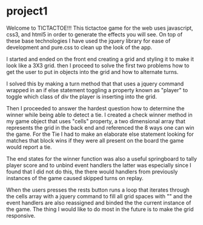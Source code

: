 # project1
Welcome to TICTACTOE!!!
This tictactoe game for the web uses javascript, css3, and html5 in order to generate the effects you will see.  On top of these base technologies I have used the jquery library for ease of development and pure.css to clean up the look of the app.

I started and ended on the front end creating a grid and styling it to make it look like a 3X3 grid. then I proceed to solve the first two problems how to get the user to put in objects into the grid and how to alternate turns.

I solved this by making  a turn method that that uses a jquery command wrapped in an if else statement toggling a property known as "player" to toggle which class of div the player is inserting into the grid.

Then I proceeded to answer the hardest question how to determine the winner while being able to detect a tie. I created a check winner method in my game object that uses "cells" property, a two dimensional array that represents the grid in the back end and referenced the 8 ways one can win the game. For the Tie I had to make an elaborate else statement looking for matches that block wins if they were all present on the board the game would report a tie.

The end states for the winner function was also a useful springboard to tally player score and to unbind event handlers the latter was especially since I found that I did not do this, the there would handlers from previously instances of the game caused skipped turns on replay.

When the users presses the rests button runs a loop that iterates through the cells array with a jquery command to fill all grid spaces with "" and the event handlers are also reassigned and binded the the current instance of the game. The thing I would like to do most in the future is to make the grid responsive.
